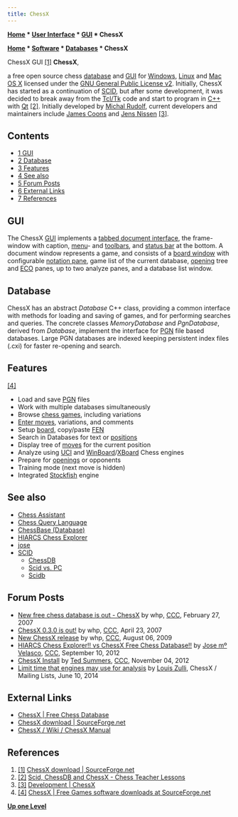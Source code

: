 ```yaml
---
title: ChessX
---
```

**[Home](Home "Home") * [User Interface](User_Interface "User Interface") * [GUI](GUI "GUI") * ChessX**

**[Home](Home "Home") * [Software](Software "Software") * [Databases](Databases "Databases") * ChessX**

[](https://sourceforge.net/projects/chessx/) ChessX GUI <a id="cite-note-1" href="#cite-ref-1">[1]</a>
**ChessX**,

a free open source chess [database](Databases "Databases") and [GUI](GUI "GUI") for [Windows](Windows "Windows"), [Linux](Linux "Linux") and [Mac OS X](Mac_OS "Mac OS") licensed under the [GNU General Public License v2](Free_Software_Foundation#GPL "Free Software Foundation").
Initially, ChessX has started as a continuation of [SCID](SCID "SCID"), but after some development, it was decided to break away from the [Tcl/Tk](index.php?title=Tcl-Tk&action=edit&redlink=1 "Tcl-Tk (page does not exist)") code and start to program in [C++](Cpp "Cpp") with [Qt](https://en.wikipedia.org/wiki/Qt_%28software%29)
<a id="cite-note-2" href="#cite-ref-2">[2]</a>.
Initially developed by [Michal Rudolf](Michal_Rudolf "Michal Rudolf"), current developers and maintainers include [James Coons](index.php?title=James_Coons&action=edit&redlink=1 "James Coons (page does not exist)") and [Jens Nissen](index.php?title=Jens_Nissen&action=edit&redlink=1 "Jens Nissen (page does not exist)") <a id="cite-note-3" href="#cite-ref-3">[3]</a>.

## Contents

- [1 GUI](#gui)
- [2 Database](#database)
- [3 Features](#features)
- [4 See also](#see-also)
- [5 Forum Posts](#forum-posts)
- [6 External Links](#external-links)
- [7 References](#references)

## GUI

The ChessX [GUI](GUI "GUI") implements a [tabbed document interface](https://en.wikipedia.org/wiki/Tab_%28GUI%29), the frame-window with caption, [menu](https://en.wikipedia.org/wiki/Menu_bar)- and [toolbars](https://en.wikipedia.org/wiki/Toolbar), and [status bar](https://en.wikipedia.org/wiki/Status_bar) at the bottom. A document window represents a game, and consists of a [board window](GUI#BoardWindow "GUI") with configurable [notation pane](GUI#NotationWindow "GUI"), game list of the current database, [opening](Opening_Book "Opening Book") tree and [ECO](ECO "ECO") panes, up to two analyze panes, and a database list window.

## Database

ChessX has an abstract *Database* C++ class, providing a common interface with methods for loading and saving of games, and for performing searches and queries. The concrete classes *MemoryDatabase* and *PgnDatabase*, derived from *Database*, implement the interface for [PGN](Portable_Game_Notation "Portable Game Notation") file based databases. Large PGN databases are indexed keeping persistent index files (.cxi) for faster re-opening and search.

## Features

<a id="cite-note-4" href="#cite-ref-4">[4]</a>

- Load and save [PGN](Portable_Game_Notation "Portable Game Notation") files
- Work with multiple databases simultaneously
- Browse [chess games](Chess_Game "Chess Game"), including variations
- [Enter moves](Entering_Moves "Entering Moves"), variations, and comments
- Setup [board](Chessboard "Chessboard"), copy/paste [FEN](Forsyth-Edwards_Notation "Forsyth-Edwards Notation")
- Search in Databases for text or [positions](Chess_Position "Chess Position")
- Display tree of [moves](Moves "Moves") for the current position
- Analyze using [UCI](UCI "UCI") and [WinBoard](WinBoard "WinBoard")/[XBoard](XBoard "XBoard") Chess engines
- Prepare for [openings](Opening "Opening") or opponents
- Training mode (next move is hidden)
- Integrated [Stockfish](Stockfish "Stockfish") engine

## See also

- [Chess Assistant](Chess_Assistant "Chess Assistant")
- [Chess Query Language](Chess_Query_Language "Chess Query Language")
- [ChessBase (Database)](</ChessBase_(Database)> "ChessBase (Database)")
- [HIARCS Chess Explorer](HIARCS_Chess_Explorer "HIARCS Chess Explorer")
- [jose](index.php?title=Jose&action=edit&redlink=1 "Jose (page does not exist)")
- [SCID](SCID "SCID")
  - [ChessDB](index.php?title=ChessDB&action=edit&redlink=1 "ChessDB (page does not exist)")
  - [Scid vs. PC](Scid_vs._PC "Scid vs. PC")
  - [Scidb](Scidb "Scidb")

## Forum Posts

- [New free chess database is out - ChessX](http://www.talkchess.com/forum/viewtopic.php?t=11911) by whp, [CCC](CCC "CCC"), February 27, 2007
- [ChessX 0.3.0 is out!](http://www.talkchess.com/forum/viewtopic.php?t=13342) by whp, [CCC](CCC "CCC"), April 23, 2007
- [New ChessX release](http://www.talkchess.com/forum/viewtopic.php?t=29282) by whp, [CCC](CCC "CCC"), August 06, 2009
- [HIARCS Chess Explorer!! vs ChessX Free Chess Database!!](http://www.talkchess.com/forum/viewtopic.php?t=45076) by [Jose mº Velasco](Jose_Maria_Velasco "Jose Maria Velasco"), [CCC](CCC "CCC"), September 10, 2012
- [ChessX Install](http://www.talkchess.com/forum3/viewtopic.php?f=2&t=45848) by [Ted Summers](Ted_Summers "Ted Summers"), [CCC](CCC "CCC"), November 04, 2012
- [Limit time that engines may use for analysis](http://sourceforge.net/p/chessx/mailman/message/32443500/) by [Louis Zulli](Louis_Zulli "Louis Zulli"), ChessX / Mailing Lists, June 10, 2014

## External Links

- [ChessX | Free Chess Database](http://chessx.sourceforge.net/)
- [ChessX download | SourceForge.net](https://sourceforge.net/projects/chessx/)
- [ChessX / Wiki / ChessX Manual](https://sourceforge.net/p/chessx/wiki/ChessX%20Manual/)

## References

1. <a id="cite-ref-1" href="#cite-note-1">[1]</a> [ChessX download | SourceForge.net](https://sourceforge.net/projects/chessx/)
1. <a id="cite-ref-2" href="#cite-note-2">[2]</a> [Scid, ChessDB and ChessX - Chess Teacher Lessons](http://www.chessteacherlessons.com/scid-chessdb-and-chessx/)
1. <a id="cite-ref-3" href="#cite-note-3">[3]</a> [Development | ChessX](http://chessx.sourceforge.net/node/7)
1. <a id="cite-ref-4" href="#cite-note-4">[4]</a> [ChessX | Free Games software downloads at SourceForge.net](https://sourceforge.net/projects/chessx/)

**[Up one Level](Databases "Databases")**


